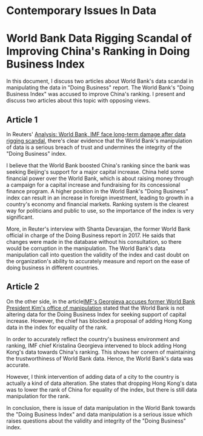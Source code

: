 # Contemporary Issues In Data

# World Bank Data Rigging Scandal of Improving China's Ranking in Doing Business Index
In this document, I discuss two articles about World Bank's data scandal in manipulating the data in "Doing Business" report. The World Bank's "Doing Business Index" was accused to improve China's ranking. I present and discuss two articles about this topic with opposing views.
## Article 1
In Reuters' [Analysis: World Bank, IMF face long-term damage after data rigging scandal](https://www.reuters.com/business/world-bank-imf-face-long-term-damage-after-data-rigging-scandal-2021-10-04/), there's clear evidence that the World Bank's manipulation of data is a serious breach of trust and undermines the integrity of the "Doing Business" index. 

I believe that the World Bank boosted China's ranking since the bank was seeking Beijing's support for a major capital increase. China held some financial power over the World Bank, which is about raising money through a campaign for a capital increase and fundraising for its concessional finance program. A higher position in the World Bank's "Doing Business" index can result in an increase in foreign investment, leading to growth in a country's economy and financial markets. Ranking system is the clearest way for politicians and public to use, so the importance of the index is very significant. 

More, in Reuter's interview with Shanta Devarajan, the former World Bank official in charge of the Doing Business report in 2017. He saids that changes were made in the database without his consultation, so there would be corruption in the manipulation. The World Bank's data manipulation call into question the validity of the index and cast doubt on the organization's ability to accurately measure and report on the ease of doing business in different countries.

## Article 2
On the other side, in the article[IMF's Georgieva accuses former World Bank President Kim's office of manipulation](https://www.reuters.com/business/imfs-georgieva-accuses-former-world-bank-president-kims-office-manipulation-2021-09-24/) stated that the World Bank is not altering data for the Doing Business Index for seeking support of capital increase. However, the chief has blocked a proposal of adding Hong Kong data in the index for equality of the rank.

In order to accurately reflect the country's business environment and ranking, IMF chief Kristalina Georgieva intervened to block adding Hong Kong's data towards China's ranking. This shows her conern of maintaining the trustworthiness of World Bank data. Hence, the World Bank's data was accurate.

However, I think intervention of adding data of a city to the country is actually a kind of data alteration. She states that dropping Hong Kong's data was to lower the rank of China for equality of the index, but there is still data manipulation for the rank. 

In conclusion, there is issue of data manipulation in the World Bank towards the "Doing Business Index" and data manipulation is a serious issue which raises questions about the validity and integrity of the "Doing Business" index.




